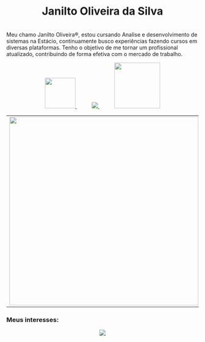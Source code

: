 <h1 align="center">Janilto Oliveira da Silva</h1>
<br>
Meu chamo Janilto Oliveira&reg;, estou cursando Analise e desenvolvimento de sistemas na Estácio, continuamente busco experiências fazendo cursos em diversas plataformas.
Tenho o objetivo de me tornar um profissional atualizado, contribuindo de forma efetiva com o mercado de trabalho.

<p align="center">
    <a href="mailto:jncenter3@gmail.com">
        <img width="80px"  src="https://img.shields.io/badge/Gmail-D14836?style=for-the-square&logo=gmail&logoColor=white">
    </a>
    &nbsp;&nbsp;&nbsp;&nbsp;&nbsp;&nbsp;&nbsp;&nbsp;&nbsp;
    <a href="https://www.linkedin.com/in/janilto-oliveira/">
        <img src="https://img.shields.io/badge/linkedin-%230077B5.svg?&style=for-the-badge&logo=linkedin&logoColor=white&link=mailto:https://www.linkedin.com/in/janilto-oliveira/">
    </a>
    &nbsp;&nbsp;&nbsp;&nbsp;&nbsp;&nbsp;&nbsp;&nbsp;&nbsp;
    <a href="https://api.whatsapp.com/send?phone=5522988169294!" target="_blank">
        <img width="120px" src="https://img.shields.io/badge/WhatsApp-25D366?style=for-the-square&logo=whatsapp&logoColor=white" target="_blank">
    </a>
</p>


<center>
  <table>
    <tr>
        <td><img width="495px" align="left" src="https://github-readme-stats.vercel.app/api?username=Jackanilto&theme=tokyonight" /></td>
        <td><img width="400px" align="left" src="https://github-readme-stats.vercel.app/api/top-langs/?username=Jackanilto&layout=compact&theme=tokyonight" /></td>
    </tr>   
  </table>
</center>


### Meus interesses:
<p align="center">
    <img src="https://skillicons.dev/icons?i=js,ts,css,html,react,nextjs,nodejs,mysql,java,idea,angular,spring,figma&perline=9" />
</p>



<!--
**jackanilto/Jackanilto** is a ✨ _special_ ✨ repository because its `README.md` (this file) appears on your GitHub profile.

Here are some ideas to get you started:

- 🔭 I’m currently working on ...
- 🌱 I’m currently learning ...
- 👯 I’m looking to collaborate on ...
- 🤔 I’m looking for help with ...
- 💬 Ask me about ...
- 📫 How to reach me: ...
- 😄 Pronouns: ...
- ⚡ Fun fact: ...
-->
